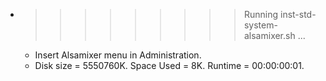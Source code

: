 * >>>>>>>>> Running inst-std-system-alsamixer.sh ...
  * Insert Alsamixer menu in Administration.
  * Disk size = 5550760K. Space Used = 8K. Runtime = 00:00:00:01.
